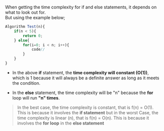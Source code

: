 When getting the time complexity for if and else statements, it depends on what to look out for.\
But using the example below;

```js
Algorithm Test(n){
    if(n < 5){
        return 0;
    } else{
        for(i=0; i < n; i++){
            code//
        }
    }
}
```

- In the above **if** statement, the **time complexity will constant (O(1))**, which is 1 because it will always be a definite answer as long as it meets the condition.

- In the **else** statement, the time complexity will be "n" because the **for** loop will run **"n" times**.

> In the best case, the time complexity is constant, that is f(n) = O(1). This is because it involves the **if statement**
> but in the worst Case, the time complexity is linear (n), that is f(n) = O(n). This is because it involves the **for loop** in the **else statement**
